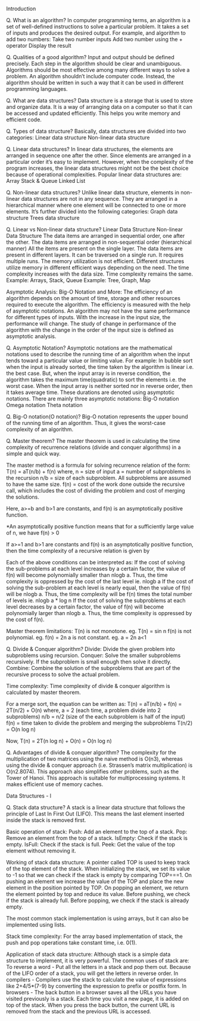Introduction

Q. What is an algorithm?
In computer programming terms, an algorithm is a set of well-defined instructions to solve a particular problem. It takes a set of inputs and produces the desired output.
For example, and algorithm to add two numbers:
Take two number inputs
Add two number using the + operator
Display the result


Q. Qualities of a good algorithm?
Input and output should be defined precisely.
Each step in the algorithm should be clear and unambiguous.
Algorithms should be most effective among many different ways to solve a problem.
An algorithm shouldn’t include computer code. Instead, the algorithm should be written in such a way that it can be used in different programming languages.


Q. What are data structures?
Data structure is a storage that is used to store and organize data. It is a way of arranging data on a computer so that it can be accessed and updated efficiently.
This helps you write memory and efficient code.


Q. Types of data structure?
Basically, data structures are divided into two categories:
Linear data structure
Non-linear data structure


Q. Linear data structures?
In linear data structures, the elements are arranged in sequence one after the other. Since elements are arranged in a particular order it’s easy to implement.
However, when the complexity of the program increases, the linear data structures might not be the best choice because of operational complexities.
Popular linear data structures are:
Array
Stack & Queue
Linked List


Q. Non-linear data structures?
Unlike linear data structure, elements in non-linear data structures are not in any sequence. They are arranged in a hierarchical manner where one element will be connected to one or more elements.
It’s further divided into the following categories:
Graph data structure
Trees data structure


Q. Linear vs Non-linear data structure?
Linear Data Structure
Non-linear Data Structure
The data items are arranged in sequential order, one after the other.
The data items are arranged in non-sequential order (hierarchical manner)
All the items are present on the single layer.
The data items are present in different layers.
It can be traversed on a single run.
It requires multiple runs.
The memory utilization is not efficient.
Different structures utilize memory in different efficient ways depending on the need.
The time complexity increases with the data size.
Time complexity remains the same.
Example: Arrays, Stack, Queue
Example: Tree, Graph, Map



Asymptotic Analysis: Big-O Notation and More:
The efficiency of an algorithm depends on the amount of time, storage and other resources required to execute the algorithm. The efficiency is measured with the help of asymptotic notations.
An algorithm may not have the same performance for different types of inputs. With the increase in the input size, the performance will change.
The study of change in performance of the algorithm with the change in the order of the input size is defined as asymptotic analysis.

Q. Asymptotic Notation?
Asymptotic notations are the mathematical notations used to describe the running time of an algorithm when the input tends toward a particular value or limiting value.
For example: In bubble sort when the input is already sorted, the time taken by the algorithm is linear i.e. the best case.
But, when the input array is in reverse condition, the algorithm takes the maximum time(quadratic) to sort the elements i.e. the worst case.
When the input array is neither sorted nor in reverse order, then it takes average time. These durations are denoted using asymptotic notations.
There are mainly three asymptotic notations:
Big-O notation
Omega notation
Theta notation


Q. Big-O notation(O notation)?
Big-O notation represents the upper bound of the running time of an algorithm. Thus, it gives the worst-case complexity of an algorithm. 



Q. Master theorem?
The master theorem is used in calculating the time complexity of recurrence relations (divide and conquer algorithms) in a simple and quick way.

The master method is a formula for solving recurrence relation of the form:
T(n) = aT(n/b) + f(n)
where,
n = size of input
a = number of subproblems in the recursion
n/b = size of each subproblem. All subproblems are assumed to have the same size.
f(n) = cost of the work done outside the recursive call, which includes the cost of dividing the problem and cost of merging the solutions.

Here, a>=b and b>1 are constants, and f(n) is an asymptotically positive function.

*An asymptotically positive function means that for a sufficiently large value of n, we have f(n) > 0

If a>=1 and b>1 are constants and f(n) is an asymptotically positive function, then the time complexity of a recursive relation is given by


Each of the above conditions can be interpreted as:
If the cost of solving the sub-problems at each level increases by a certain factor, the value of f(n) will become polynomially smaller than nlogb a. Thus, the time complexity is oppressed by the cost of the last level ie. nlogb a
If the cost of solving the sub-problem at each level is nearly equal, then the value of f(n) will be nlogb a. Thus, the time complexity will be f(n) times the total number of levels ie. nlogb a * log n
If the cost of solving the subproblems at each level decreases by a certain factor, the value of f(n) will become polynomially larger than nlogb a. Thus, the time complexity is oppressed by the cost of f(n).

Master theorem limitations:
T(n) is not monotone. eg. T(n) = sin n
f(n) is not polynomial. eg. f(n) = 2n
a is not constant. eg. a = 2n
a<1


Q. Divide & Conquer algorithm?
Divide: Divide the given problem into subproblems using recursion.
Conquer: Solve the smaller subproblems recursively. If the subproblem is small enough then solve it directly.
Combine: Combine the solution of the subproblems that are part of the recursive process to solve the actual problem.

Time complexity: Time complexity of divide & conquer algorithm is calculated by master theorem.

For a merge sort, the equation can be written as:
T(n) = aT(n/b) + f(n)
        = 2T(n/2) + O(n)
where,
a = 2 (each time, a problem divide into 2 subproblems)
n/b = n/2 (size of the each subproblem is half of the input)
f(n) = time taken to divide the problem and merging the subproblems
T(n/2) = O(n log n)

Now, T(n) = 2T(n log n) + O(n)
	      = O(n log n)



Q. Advantages of divide & conquer algorithm?
The complexity for the multiplication of two matrices using the naive method is O(n3), whereas using the divide & conquer approach (i.e. Strassen’s matrix multiplication) is O(n2.8074). This approach also simplifies other problems, such as the Tower of Hanoi.
This approach is suitable for multiprocessing systems.
It makes efficient use of memory caches.





Data Structures - l

Q. Stack data structure?
A stack is a linear data structure that follows the principle of Last In First Out (LIFO). This means the last element inserted inside the stack is removed first.



Basic operation of stack:
Push: Add an element to the top of a stack.
Pop: Remove an element from the top of a stack.
IsEmpty: Check if the stack is empty.
IsFull: Check if the stack is full.
Peek: Get the value of the top element without removing it.

Working of stack data structure:
A pointer called TOP is used to keep track of the top element of the stack.
When initializing the stack, we set its value to -1 so that we can check if the stack is empty by comparing TOP===1.
On pushing an element we increase the value of the TOP and place the new element in the position pointed by TOP.
On popping an element, we return the element pointed by top and reduce its value.
Before pushing, we check if the stack is already full.
Before popping, we check if the stack is already empty.

The most common stack implementation is using arrays, but it can also be implemented using lists.

Stack time complexity: For the array based implementation of stack, the push and pop operations take constant time, i.e. 0(1).

Application of stack data structure:
Although stack is a simple data structure to implement, it is very powerful. The common uses of stack are:
To reverse a word - Put all the letters in a stack and pop them out. Because of the LIFO order of a stack, you will get the letters in reverse order.
In compilers - Compilers use the stack to calculate the value of expressions like 2+4/5*(7-9) by converting the expression to prefix or postfix form.
In browsers - The back button in a browser saves all the URLs you have visited previously is a stack. Each time you visit a new page, it is added on top of the stack. When you press the back button, the current URL is removed from the stack and the previous URL is accessed.
